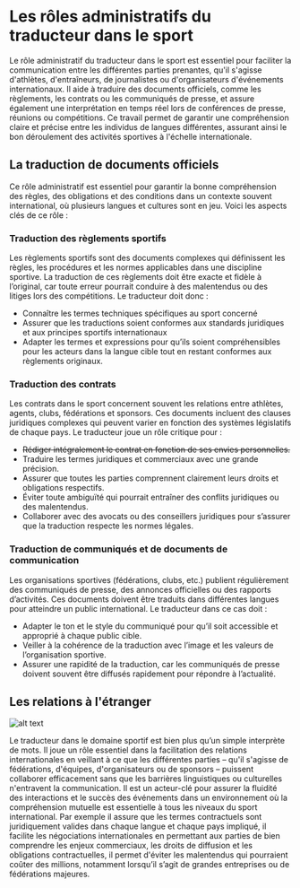 # Les rôles administratifs du traducteur dans le sport
Le rôle administratif du traducteur dans le sport est essentiel pour faciliter la communication entre les différentes parties prenantes, qu'il s'agisse d'athlètes, d'entraîneurs, de journalistes ou d'organisateurs d'événements internationaux. Il aide à traduire des documents officiels, comme les règlements, les contrats ou les communiqués de presse, et assure également une interprétation en temps réel lors de conférences de presse, réunions ou compétitions. Ce travail permet de garantir une compréhension claire et précise entre les individus de langues différentes, assurant ainsi le bon déroulement des activités sportives à l'échelle internationale.

## La traduction de documents officiels
Ce rôle administratif est essentiel pour garantir la bonne compréhension des règles, des obligations et des conditions dans un contexte souvent international, où plusieurs langues et cultures sont en jeu. Voici les aspects clés de ce rôle :

### Traduction des règlements sportifs
Les règlements sportifs sont des documents complexes qui définissent les règles, les procédures et les normes applicables dans une discipline sportive. La traduction de ces règlements doit être exacte et fidèle à l’original, car toute erreur pourrait conduire à des malentendus ou des litiges lors des compétitions. Le traducteur doit donc : 
* Connaître les termes techniques spécifiques au sport concerné
* Assurer que les traductions soient conformes aux standards juridiques et aux principes sportifs internationaux
* Adapter les termes et expressions pour qu’ils soient compréhensibles pour les acteurs dans la langue cible tout en restant conformes aux règlements originaux.

### Traduction des contrats
Les contrats dans le sport concernent souvent les relations entre athlètes, agents, clubs, fédérations et sponsors. Ces documents incluent des clauses juridiques complexes qui peuvent varier en fonction des systèmes législatifs de chaque pays. Le traducteur joue un rôle critique pour :
* ~~Rédiger intégralement le contrat en fonction de ses envies personnelles.~~
* Traduire les termes juridiques et commerciaux avec une grande précision.
* Assurer que toutes les parties comprennent clairement leurs droits et obligations respectifs.
* Éviter toute ambiguïté qui pourrait entraîner des conflits juridiques ou des malentendus.
* Collaborer avec des avocats ou des conseillers juridiques pour s’assurer que la traduction respecte les normes légales.

### Traduction de communiqués et de documents de communication

Les organisations sportives (fédérations, clubs, etc.) publient régulièrement des communiqués de presse, des annonces officielles ou des rapports d’activités. Ces documents doivent être traduits dans différentes langues pour atteindre un public international. Le traducteur dans ce cas doit :
* Adapter le ton et le style du communiqué pour qu’il soit accessible et approprié à chaque public cible.
* Veiller à la cohérence de la traduction avec l’image et les valeurs de l’organisation sportive.
* Assurer une rapidité de la traduction, car les communiqués de presse doivent souvent être diffusés rapidement pour répondre à l’actualité.

## Les relations à l'étranger

![alt text](https://urbanmedia.group/wp-content/uploads/2024/07/WhatsApp-Image-2024-07-27-at-19.36.23-770x446.jpeg)

Le traducteur dans le domaine sportif est bien plus qu’un simple interprète de mots. Il joue un rôle essentiel dans la facilitation des relations internationales en veillant à ce que les différentes parties – qu'il s'agisse de fédérations, d'équipes, d'organisateurs ou de sponsors – puissent collaborer efficacement sans que les barrières linguistiques ou culturelles n'entravent la communication. Il est un acteur-clé pour assurer la fluidité des interactions et le succès des événements dans un environnement où la compréhension mutuelle est essentielle à tous les niveaux du sport international.
Par exemple il assure que les termes contractuels sont juridiquement valides dans chaque langue et chaque pays impliqué, il facilite les négociations internationales en permettant aux parties de bien comprendre les enjeux commerciaux, les droits de diffusion et les obligations contractuelles, il permet d'éviter les malentendus qui pourraient coûter des millions, notamment lorsqu’il s’agit de grandes entreprises ou de fédérations majeures.








